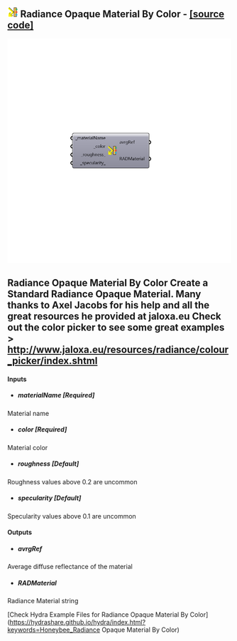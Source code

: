 ## ![](../../images/icons/Radiance_Opaque_Material_By_Color.png) Radiance Opaque Material By Color - [[source code]](https://github.com/mostaphaRoudsari/honeybee/tree/master/src/Honeybee_Radiance%20Opaque%20Material%20By%20Color.py)

![](../../images/components/Radiance_Opaque_Material_By_Color.png)

Radiance Opaque Material By Color
 Create a Standard Radiance Opaque Material. Many thanks to Axel Jacobs for his help and all the great resources he provided at jaloxa.eu
 Check out the color picker to see some great examples > http://www.jaloxa.eu/resources/radiance/colour_picker/index.shtml
 -
 

#### Inputs
* ##### materialName [Required]
Material name
* ##### color [Required]
Material color
* ##### roughness [Default]
Roughness values above 0.2 are uncommon
* ##### specularity [Default]
Specularity values above 0.1 are uncommon

#### Outputs
* ##### avrgRef
Average diffuse reflectance of the material
* ##### RADMaterial
Radiance Material string


[Check Hydra Example Files for Radiance Opaque Material By Color](https://hydrashare.github.io/hydra/index.html?keywords=Honeybee_Radiance Opaque Material By Color)